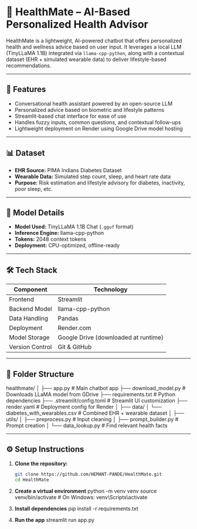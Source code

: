 # 🧠 HealthMate – AI-Based Personalized Health Advisor

HealthMate is a lightweight, AI-powered chatbot that offers personalized health and wellness advice based on user input. It leverages a local LLM (TinyLLaMA 1.1B) integrated via `llama-cpp-python`, along with a contextual dataset (EHR + simulated wearable data) to deliver lifestyle-based recommendations.

---

## 🚀 Features

- Conversational health assistant powered by an open-source LLM
- Personalized advice based on biometric and lifestyle patterns
- Streamlit-based chat interface for ease of use
- Handles fuzzy inputs, common questions, and contextual follow-ups
- Lightweight deployment on Render using Google Drive model hosting

---

## 📊 Dataset

- **EHR Source:** PIMA Indians Diabetes Dataset
- **Wearable Data:** Simulated step count, sleep, and heart rate data
- **Purpose:** Risk estimation and lifestyle advisory for diabetes, inactivity, poor sleep, etc.

---

## 🧠 Model Details

- **Model Used:** TinyLLaMA 1.1B Chat (`.gguf` format)
- **Inference Engine:** llama-cpp-python
- **Tokens:** 2048 context tokens
- **Deployment:** CPU-optimized, offline-ready

---

## 🛠️ Tech Stack

| Component        | Technology            |
|------------------|------------------------|
| Frontend         | Streamlit              |
| Backend Model    | llama-cpp-python       |
| Data Handling    | Pandas                 |
| Deployment       | Render.com             |
| Model Storage    | Google Drive (downloaded at runtime) |
| Version Control  | Git & GitHub           |

---

## 📁 Folder Structure

healthmate/
│
├── app.py # Main chatbot app
├── download_model.py # Downloads LLaMA model from GDrive
├── requirements.txt # Python dependencies
├── .streamlit/config.toml # Streamlit UI customization
├── render.yaml # Deployment config for Render
│
├── data/
│ └── diabetes_with_wearables.csv # Combined EHR + wearable dataset
│
├── utils/
│ ├── preprocess.py # Input cleaning
│ ├── prompt_builder.py # Prompt creation
│ └── data_lookup.py # Find relevant health facts



---

## ⚙️ Setup Instructions

1. **Clone the repository:**
   ```bash
   git clone https://github.com/HEMANT-PANDE/HealthMate.git
   cd HealthMate
2. **Create a virtual environment**
   python -m venv venv
  source venv/bin/activate  # On Windows: venv\Scripts\activate
3. **Install dependencies**
pip install -r requirements.txt

4. **Run the app**
streamlit run app.py




